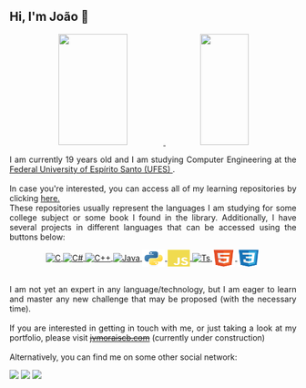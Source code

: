 <div>
  <h2>Hi, I'm João 👋</h2>
  <div align="center">
    <a href="https://github.com/jvmoraiscb">
      <img
        width="49%"
        height="195px"
        src="https://github-readme-stats.vercel.app/api?username=jvmoraiscb&show_icons=true&count_private=true&include_all_commits=true&hide_border=true&title_color=296d98&icon_color=296d98&text_color=ffffff&bg_color=ffffff00"
      />
      <img
        width="41%"
        height="195px"
        src="https://github-readme-stats.vercel.app/api/top-langs/?username=jvmoraiscb&layout=compact&langs_count=8&hide_border=true&title_color=296d98&text_color=ffffff&bg_color=ffffff00"
      />
    </a>
    <p align="justify">
      I am currently 19 years old and I am studying Computer Engineering at the
      <a href="https://www.ufes.br/">
        Federal University of Espírito Santo (UFES) </a
      >. <br /><br />
      In case you're interested, you can access all of my learning repositories by clicking 
      <a href="../../../?tab=repositories&q=learning&type=&language=&sort="
        >here.</a
      >
      <br />
      These repositories usually represent the languages ​​I am studying for some college subject or some book I found in the library. Additionally, I have several projects in different languages that can be accessed using the buttons below:
    </p>
  </div>
  <div style="display: inline_block" align="center">
    <a href="../../../?tab=repositories&q=&type=&language=c&sort=">
      <img
        align="center"
        alt="C"
        height="30"
        width="40"
        src="https://cdn.jsdelivr.net/gh/devicons/devicon/icons/c/c-original.svg"
      />
    </a>
    <a href="../../../?tab=repositories&q=&type=&language=c%23&sort=">
      <img
        align="center"
        alt="C#"
        height="30"
        width="40"
        src="https://cdn.jsdelivr.net/gh/devicons/devicon/icons/csharp/csharp-original.svg"
      />
    </a>
    <a href="../../../?tab=repositories&q=&type=&language=c%2B%2B&sort=">
      <img
        align="center"
        alt="C++"
        height="30"
        width="40"
        src="https://cdn.jsdelivr.net/gh/devicons/devicon/icons/cplusplus/cplusplus-original.svg"
      />
    </a>
    <a href="../../../?tab=repositories&q=&type=&language=java&sort=">
      <img
        align="center"
        alt="Java"
        height="30"
        width="40"
        src="https://cdn.jsdelivr.net/gh/devicons/devicon/icons/java/java-original.svg"
      />
    </a>
    <a href="../../../?tab=repositories&q=&type=&language=python&sort=">
      <img
        align="center"
        alt="Python"
        height="30"
        width="40"
        src="https://raw.githubusercontent.com/devicons/devicon/master/icons/python/python-original.svg"
      />
    </a>
    <a href="../../../?tab=repositories&q=&type=&language=javascript&sort=">
      <img
        align="center"
        alt="Js"
        height="30"
        width="40"
        src="https://raw.githubusercontent.com/devicons/devicon/master/icons/javascript/javascript-plain.svg"
      />
    </a>
    <a href="../../../?tab=repositories&q=&type=&language=typescript&sort=">
      <img
        align="center"
        alt="Ts"
        height="30"
        width="40"
        src="https://cdn.jsdelivr.net/gh/devicons/devicon/icons/typescript/typescript-original.svg"
      />
    </a>
    <a href="../../../?tab=repositories&q=&type=&language=html&sort=">
      <img
        align="center"
        alt="HTML"
        height="30"
        width="40"
        src="https://raw.githubusercontent.com/devicons/devicon/master/icons/html5/html5-original.svg"
      />
    </a>
    <a href="../../../?tab=repositories&q=&type=&language=html&sort=">
      <img
        align="center"
        alt="CSS"
        height="30"
        width="40"
        src="https://raw.githubusercontent.com/devicons/devicon/master/icons/css3/css3-original.svg"
      />
    </a>
  </div>

  <div align="justify">
    <br />
    <p>
      I am not yet an expert in any language/technology, but I am eager to learn and master any new challenge that may be proposed (with the necessary time).
      <br /><br />
      If you are interested in getting in touch with me, or just taking a look at my portfolio, please visit <a href="#" target="_blank"><s>jvmoraiscb.com</s></a> (currently under
      construction) <br /><br />
      Alternatively, you can find me on some other social network:
    </p>
  </div>

  <div>
    <a href="https://instagram.com/jvmoraiscb" target="_blank"
      ><img
        src="https://img.shields.io/badge/-Instagram-%23E4405F?style=for-the-badge&logo=instagram&logoColor=white"
        target="_blank"
    /></a>
    <a href="https://www.linkedin.com/in/jvmoraiscb/" target="_blank"
      ><img
        src="https://img.shields.io/badge/-LinkedIn-%230077B5?style=for-the-badge&logo=linkedin&logoColor=white"
        target="_blank"
    /></a>
    <a href="https://www.youtube.com/@jvmoraiscb" target="_blank"
      ><img
        src="https://img.shields.io/badge/-Youtube-%23E4405F?style=for-the-badge&logo=youtube&logoColor=white"
        target="_blank"
    /></a>
  </div>
</div>

